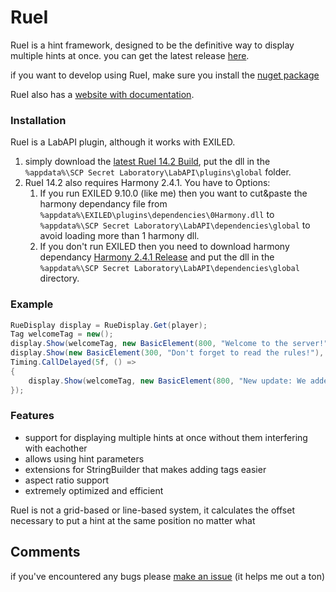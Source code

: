 # RueI
RueI is a hint framework, designed to be the definitive way to display multiple hints at once. you can get the latest release [here](https://github.com/pawslee/RueI/releases/latest).

if you want to develop using RueI, make sure you install the [nuget package](https://www.nuget.org/packages/RueI)

RueI also has a [website with documentation](https://pawslee.github.io/RueI/).

### Installation
RueI is a LabAPI plugin, although it works with EXILED.
1. simply download the [latest RueI 14.2 Build](https://github.com/rockysx27/RueI/releases/tag/14.2-EXILED), put the dll in the `%appdata%\SCP Secret Laboratory\LabAPI\plugins\global` folder.
2. RueI 14.2 also requires Harmony 2.4.1. You have to Options:
    1. If you run EXILED 9.10.0 (like me) then you want to cut&paste the harmony dependancy file from `%appdata%\EXILED\plugins\dependencies\0Harmony.dll` to `%appdata%\SCP Secret Laboratory\LabAPI\dependencies\global` to avoid loading more than 1 harmony dll.
    2. If you don't run EXILED then you need to download harmony dependancy [Harmony 2.4.1 Release](https://github.com/pardeike/Harmony/releases/tag/v2.4.1.0) and put the dll in the `%appdata%\SCP Secret Laboratory\LabAPI\dependencies\global` directory.


### Example
```cs
RueDisplay display = RueDisplay.Get(player);
Tag welcomeTag = new();
display.Show(welcomeTag, new BasicElement(800, "Welcome to the server!"));
display.Show(new BasicElement(300, "Don't forget to read the rules!"), 10f);
Timing.CallDelayed(5f, () =>
{
    display.Show(welcomeTag, new BasicElement(800, "New update: We added support for multiple hints at once!"), 10f);
});
```

### Features
- support for displaying multiple hints at once without them interfering with eachother
- allows using hint parameters 
- extensions for StringBuilder that makes adding tags easier 
- aspect ratio support
- extremely optimized and efficient

RueI is not a grid-based or line-based system, it calculates the offset necessary to put a hint at the same position no matter what
## Comments
if you've encountered any bugs please [make an issue](https://github.com/pawslee/RueI/issues) (it helps me out a ton)
